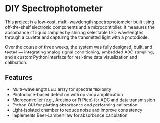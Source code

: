 # DIY Spectrophotometer

This project is a low-cost, multi-wavelength spectrophotometer built using off-the-shelf electronic components and a microcontroller. It measures the absorbance of liquid samples by shining selectable LED wavelengths through a cuvette and capturing the transmitted light with a photodiode.

Over the course of three weeks, the system was fully designed, built, and tested — integrating analog signal conditioning, embedded ADC sampling, and a custom Python interface for real-time data visualization and calibration.

## Features

- Multi-wavelength LED array for spectral flexibility  
- Photodiode-based detection with op-amp amplification  
- Microcontroller (e.g., Arduino or Pi Pico) for ADC and data transmission  
- Python GUI for plotting absorbance and performing calibration  
- Light-isolated chamber to reduce noise and improve consistency  
- Implements Beer-Lambert law for absorbance calculation

